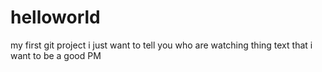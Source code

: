 # helloworld
my first git project
i  just want to tell you who are watching thing text that i want to be a good PM                                                                                                                                                                                                                                                                                                                                                                                                                                           
